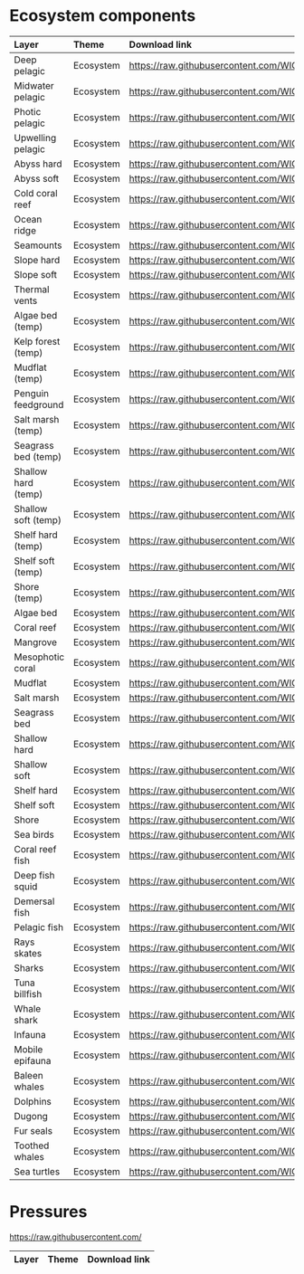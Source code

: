 
# Ecosystem components

| Layer               | Theme     | Download link                                                                                                       |
|:--------------------|:----------|:--------------------------------------------------------------------------------------------------------------------|
| Deep pelagic        | Ecosystem | <https://raw.githubusercontent.com/WIOSymphony/wiosym/main/products/2.1/output_geotiffs/eco/deep_pelagic.tif>       |
| Midwater pelagic    | Ecosystem | <https://raw.githubusercontent.com/WIOSymphony/wiosym/main/products/2.1/output_geotiffs/eco/midwater_pelagic.tif>   |
| Photic pelagic      | Ecosystem | <https://raw.githubusercontent.com/WIOSymphony/wiosym/main/products/2.1/output_geotiffs/eco/photic_pelagic.tif>     |
| Upwelling pelagic   | Ecosystem | <https://raw.githubusercontent.com/WIOSymphony/wiosym/main/products/2.1/output_geotiffs/eco/upwelling_pelagic.tif>  |
| Abyss hard          | Ecosystem | <https://raw.githubusercontent.com/WIOSymphony/wiosym/main/products/2.1/output_geotiffs/eco/abyss_hard.tif>         |
| Abyss soft          | Ecosystem | <https://raw.githubusercontent.com/WIOSymphony/wiosym/main/products/2.1/output_geotiffs/eco/abyss_soft.tif>         |
| Cold coral reef     | Ecosystem | <https://raw.githubusercontent.com/WIOSymphony/wiosym/main/products/2.1/output_geotiffs/eco/cold_coral_reef.tif>    |
| Ocean ridge         | Ecosystem | <https://raw.githubusercontent.com/WIOSymphony/wiosym/main/products/2.1/output_geotiffs/eco/ocean_ridge.tif>        |
| Seamounts           | Ecosystem | <https://raw.githubusercontent.com/WIOSymphony/wiosym/main/products/2.1/output_geotiffs/eco/seamounts.tif>          |
| Slope hard          | Ecosystem | <https://raw.githubusercontent.com/WIOSymphony/wiosym/main/products/2.1/output_geotiffs/eco/slope_hard.tif>         |
| Slope soft          | Ecosystem | <https://raw.githubusercontent.com/WIOSymphony/wiosym/main/products/2.1/output_geotiffs/eco/slope_soft.tif>         |
| Thermal vents       | Ecosystem | <https://raw.githubusercontent.com/WIOSymphony/wiosym/main/products/2.1/output_geotiffs/eco/thermal_vents.tif>      |
| Algae bed (temp)    | Ecosystem | <https://raw.githubusercontent.com/WIOSymphony/wiosym/main/products/2.1/output_geotiffs/eco/algae_bed_temp.tif>     |
| Kelp forest (temp)  | Ecosystem | <https://raw.githubusercontent.com/WIOSymphony/wiosym/main/products/2.1/output_geotiffs/eco/kelp_forest_temp.tif>   |
| Mudflat (temp)      | Ecosystem | <https://raw.githubusercontent.com/WIOSymphony/wiosym/main/products/2.1/output_geotiffs/eco/mudflat_temp.tif>       |
| Penguin feedground  | Ecosystem | <https://raw.githubusercontent.com/WIOSymphony/wiosym/main/products/2.1/output_geotiffs/eco/penguin_feedground.tif> |
| Salt marsh (temp)   | Ecosystem | <https://raw.githubusercontent.com/WIOSymphony/wiosym/main/products/2.1/output_geotiffs/eco/salt_marsh_temp.tif>    |
| Seagrass bed (temp) | Ecosystem | <https://raw.githubusercontent.com/WIOSymphony/wiosym/main/products/2.1/output_geotiffs/eco/seagrass_bed_temp.tif>  |
| Shallow hard (temp) | Ecosystem | <https://raw.githubusercontent.com/WIOSymphony/wiosym/main/products/2.1/output_geotiffs/eco/shallow_hard_temp.tif>  |
| Shallow soft (temp) | Ecosystem | <https://raw.githubusercontent.com/WIOSymphony/wiosym/main/products/2.1/output_geotiffs/eco/shallow_soft_temp.tif>  |
| Shelf hard (temp)   | Ecosystem | <https://raw.githubusercontent.com/WIOSymphony/wiosym/main/products/2.1/output_geotiffs/eco/shelf_hard_temp.tif>    |
| Shelf soft (temp)   | Ecosystem | <https://raw.githubusercontent.com/WIOSymphony/wiosym/main/products/2.1/output_geotiffs/eco/shelf_soft_temp.tif>    |
| Shore (temp)        | Ecosystem | <https://raw.githubusercontent.com/WIOSymphony/wiosym/main/products/2.1/output_geotiffs/eco/shore_temp.tif>         |
| Algae bed           | Ecosystem | <https://raw.githubusercontent.com/WIOSymphony/wiosym/main/products/2.1/output_geotiffs/eco/algae_bed.tif>          |
| Coral reef          | Ecosystem | <https://raw.githubusercontent.com/WIOSymphony/wiosym/main/products/2.1/output_geotiffs/eco/coral_reef.tif>         |
| Mangrove            | Ecosystem | <https://raw.githubusercontent.com/WIOSymphony/wiosym/main/products/2.1/output_geotiffs/eco/mangrove.tif>           |
| Mesophotic coral    | Ecosystem | <https://raw.githubusercontent.com/WIOSymphony/wiosym/main/products/2.1/output_geotiffs/eco/mesophotic_coral.tif>   |
| Mudflat             | Ecosystem | <https://raw.githubusercontent.com/WIOSymphony/wiosym/main/products/2.1/output_geotiffs/eco/mudflat.tif>            |
| Salt marsh          | Ecosystem | <https://raw.githubusercontent.com/WIOSymphony/wiosym/main/products/2.1/output_geotiffs/eco/salt_marsh.tif>         |
| Seagrass bed        | Ecosystem | <https://raw.githubusercontent.com/WIOSymphony/wiosym/main/products/2.1/output_geotiffs/eco/seagrass_bed.tif>       |
| Shallow hard        | Ecosystem | <https://raw.githubusercontent.com/WIOSymphony/wiosym/main/products/2.1/output_geotiffs/eco/shallow_hard.tif>       |
| Shallow soft        | Ecosystem | <https://raw.githubusercontent.com/WIOSymphony/wiosym/main/products/2.1/output_geotiffs/eco/shallow_soft.tif>       |
| Shelf hard          | Ecosystem | <https://raw.githubusercontent.com/WIOSymphony/wiosym/main/products/2.1/output_geotiffs/eco/shelf_hard.tif>         |
| Shelf soft          | Ecosystem | <https://raw.githubusercontent.com/WIOSymphony/wiosym/main/products/2.1/output_geotiffs/eco/shelf_soft.tif>         |
| Shore               | Ecosystem | <https://raw.githubusercontent.com/WIOSymphony/wiosym/main/products/2.1/output_geotiffs/eco/shore.tif>              |
| Sea birds           | Ecosystem | <https://raw.githubusercontent.com/WIOSymphony/wiosym/main/products/2.1/output_geotiffs/eco/sea_birds.tif>          |
| Coral reef fish     | Ecosystem | <https://raw.githubusercontent.com/WIOSymphony/wiosym/main/products/2.1/output_geotiffs/eco/coral_reef_fish.tif>    |
| Deep fish squid     | Ecosystem | <https://raw.githubusercontent.com/WIOSymphony/wiosym/main/products/2.1/output_geotiffs/eco/deep_fish_squid.tif>    |
| Demersal fish       | Ecosystem | <https://raw.githubusercontent.com/WIOSymphony/wiosym/main/products/2.1/output_geotiffs/eco/demersal_fish.tif>      |
| Pelagic fish        | Ecosystem | <https://raw.githubusercontent.com/WIOSymphony/wiosym/main/products/2.1/output_geotiffs/eco/pelagic_fish.tif>       |
| Rays skates         | Ecosystem | <https://raw.githubusercontent.com/WIOSymphony/wiosym/main/products/2.1/output_geotiffs/eco/rays_skates.tif>        |
| Sharks              | Ecosystem | <https://raw.githubusercontent.com/WIOSymphony/wiosym/main/products/2.1/output_geotiffs/eco/sharks.tif>             |
| Tuna billfish       | Ecosystem | <https://raw.githubusercontent.com/WIOSymphony/wiosym/main/products/2.1/output_geotiffs/eco/tuna_billfish.tif>      |
| Whale shark         | Ecosystem | <https://raw.githubusercontent.com/WIOSymphony/wiosym/main/products/2.1/output_geotiffs/eco/whale_shark.tif>        |
| Infauna             | Ecosystem | <https://raw.githubusercontent.com/WIOSymphony/wiosym/main/products/2.1/output_geotiffs/eco/infauna.tif>            |
| Mobile epifauna     | Ecosystem | <https://raw.githubusercontent.com/WIOSymphony/wiosym/main/products/2.1/output_geotiffs/eco/mobile_epifauna.tif>    |
| Baleen whales       | Ecosystem | <https://raw.githubusercontent.com/WIOSymphony/wiosym/main/products/2.1/output_geotiffs/eco/baleen_whales.tif>      |
| Dolphins            | Ecosystem | <https://raw.githubusercontent.com/WIOSymphony/wiosym/main/products/2.1/output_geotiffs/eco/dolphins.tif>           |
| Dugong              | Ecosystem | <https://raw.githubusercontent.com/WIOSymphony/wiosym/main/products/2.1/output_geotiffs/eco/dugong.tif>             |
| Fur seals           | Ecosystem | <https://raw.githubusercontent.com/WIOSymphony/wiosym/main/products/2.1/output_geotiffs/eco/fur_seals.tif>          |
| Toothed whales      | Ecosystem | <https://raw.githubusercontent.com/WIOSymphony/wiosym/main/products/2.1/output_geotiffs/eco/toothed_whales.tif>     |
| Sea turtles         | Ecosystem | <https://raw.githubusercontent.com/WIOSymphony/wiosym/main/products/2.1/output_geotiffs/eco/sea_turtles.tif>        |

# Pressures

<https://raw.githubusercontent.com/>

| Layer | Theme | Download link |
|:------|:------|:--------------|
